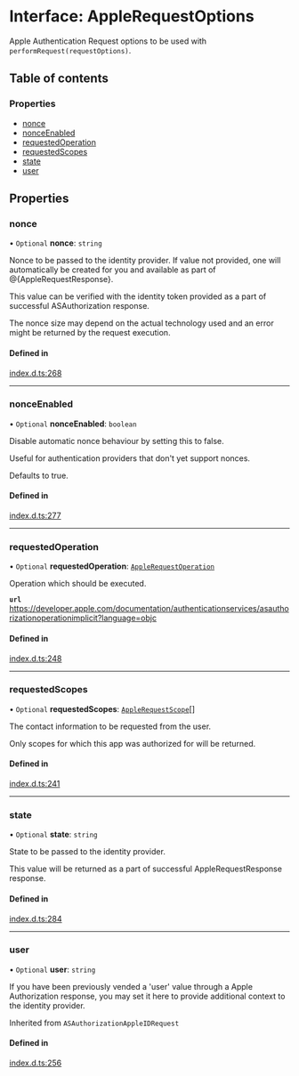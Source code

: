 # Interface: AppleRequestOptions

Apple Authentication Request options to be used with `performRequest(requestOptions)`.

## Table of contents

### Properties

- [nonce](AppleRequestOptions.md#nonce)
- [nonceEnabled](AppleRequestOptions.md#nonceenabled)
- [requestedOperation](AppleRequestOptions.md#requestedoperation)
- [requestedScopes](AppleRequestOptions.md#requestedscopes)
- [state](AppleRequestOptions.md#state)
- [user](AppleRequestOptions.md#user)

## Properties

### nonce

• `Optional` **nonce**: `string`

Nonce to be passed to the identity provider. If value not provided, one will automatically
be created for you and available as part of @{AppleRequestResponse}.

This value can be verified with the identity token provided as a part of successful
ASAuthorization response.

The nonce size may depend on the actual technology used and an error might be returned by
the request execution.

#### Defined in

[index.d.ts:268](https://github.com/invertase/react-native-apple-authentication/blob/be79317/lib/index.d.ts#L268)

___

### nonceEnabled

• `Optional` **nonceEnabled**: `boolean`

Disable automatic nonce behaviour by setting this to false.

Useful for authentication providers that don't yet support nonces.

Defaults to true.

#### Defined in

[index.d.ts:277](https://github.com/invertase/react-native-apple-authentication/blob/be79317/lib/index.d.ts#L277)

___

### requestedOperation

• `Optional` **requestedOperation**: [`AppleRequestOperation`](../enums/AppleRequestOperation.md)

Operation which should be executed.

**`url`** https://developer.apple.com/documentation/authenticationservices/asauthorizationoperationimplicit?language=objc

#### Defined in

[index.d.ts:248](https://github.com/invertase/react-native-apple-authentication/blob/be79317/lib/index.d.ts#L248)

___

### requestedScopes

• `Optional` **requestedScopes**: [`AppleRequestScope`](../enums/AppleRequestScope.md)[]

The contact information to be requested from the user.

Only scopes for which this app was authorized for will be returned.

#### Defined in

[index.d.ts:241](https://github.com/invertase/react-native-apple-authentication/blob/be79317/lib/index.d.ts#L241)

___

### state

• `Optional` **state**: `string`

State to be passed to the identity provider.

This value will be returned as a part of successful AppleRequestResponse response.

#### Defined in

[index.d.ts:284](https://github.com/invertase/react-native-apple-authentication/blob/be79317/lib/index.d.ts#L284)

___

### user

• `Optional` **user**: `string`

If you have been previously vended a 'user' value through a Apple Authorization response,
you may set it here to provide additional context to the identity provider.

Inherited from `ASAuthorizationAppleIDRequest`

#### Defined in

[index.d.ts:256](https://github.com/invertase/react-native-apple-authentication/blob/be79317/lib/index.d.ts#L256)
